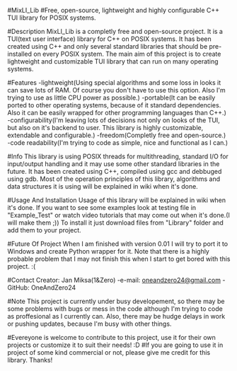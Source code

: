 #MixLI_Lib
#Free, open-source, lightweight and highly configurable C++ TUI library for POSIX systems.

#Description
MixLI_Lib is a completly free and open-source project. It is a TUI(text user interface) library for C++ on POSIX systems. It has been created using C++ and only several standard libraries that should be pre-installed on every POSIX system. The main aim of this project is to create lightweight and customizable TUI library that can run on many operating systems.

#Features
-lightweight(Using special algorithms and some loss in looks it can save lots of RAM. Of course you don't have to use this option. Also I'm trying to use as little CPU power as possible.)
-portable(It can be easily ported to other operating systems, because of it standard dependencies. Also it can be easily wrapped for other programming languages than C++.)
-configurability(I'm leaving lots of decisions not only on looks of the TUI, but also on it's backend to user. This library is highly customizable, extendable and configurable.)
-freedom(Completly free and open-source.)
-code readability(I'm trying to code as simple, nice and functional as I can.)

#Info
This library is using POSIX threads for multithreading, standard I/O for input/output handling and it may use some other standard libraries in the future. It has been created using C++, compiled using gcc and debbuged using gdb. Most of the operation principles of this library, algorithms and data structures it is using will be explained in wiki when it's done.

#Usage And Installation
Usage of this library will be explained in wiki when it's done. If you want to see some examples look at testing file in "Example_Test" or watch video tutorials that may come out when it's done.(I will make them ;))
To install it just download files from "Library" folder and add them to your project.

#Future Of Project
When I am finished with version 0.01 I will try to port it to Windows and create Python wrapper for it.
Note that there is a highly probable problem that I may not finish this when I start to get bored with this project. :(

#Contact
Creator: Jan Miksa(1&Zero)
-e-mail: oneandzero24@gmail.com
-GitHub: OneAndZero24

#Note
This project is currently under busy developement, so there may be some problems with bugs or mess in the code although I'm trying to code as proffesional as I currently can. Also, there may be hudge delays in work or pushing updates, because I'm busy with other things.

#Evereyone is welcome to contribute to this project, use it for their own projects or customize it to suit their needs! :D
#If you are going to use it in project of some kind commercial or not, please give me credit for this library. Thanks!
